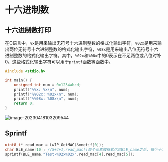 # 十六进制数

## 十六进制数打印

在C语言中，`%x`是用来输出无符号十六进制整数的格式化输出字符，`%02x`是用来输出两位无符号十六进制整数的格式化输出字符，`%08x`是用来输出八位无符号十六进制整数的格式化输出字符。其中，`%02x`和`%08x`中的0表示在不足两位或八位时补0。这些格式化输出字符可以用于`printf`函数等函数中。

```c
#include <stdio.h>

int main() {
    unsigned int num = 0x1234abcd;
    printf("%%x: %x\n", num);
    printf("%%02x: %02x\n", num);
    printf("%%08x: %08x\n", num);
    return 0;
}
```

 ![image-20230418103209544](https://pic-1304959529.cos.ap-guangzhou.myqcloud.com/DB/image-20230418103209544.png)



## Sprintf

```C
uint8_t* read_mac = LwIP_GetMAC(&xnetif[0]);  
char BLE_name[10]; //5+4+1,read_mac[]每个元素被格式化到BLE_name之后，每个十六进制数占据一个字节
sprintf(BLE_name,"Test-%02x%02x",read_mac[4],read_mac[5]);  
```


